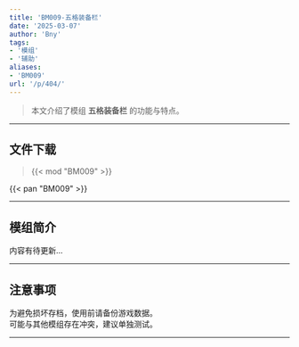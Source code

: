 ```yaml
---
title: 'BM009-五格装备栏'
date: '2025-03-07'
author: 'Bny'
tags:
- '模组'
- '辅助'
aliases:
- 'BM009'
url: '/p/404/'
---
```


> 本文介绍了模组 **五格装备栏** 的功能与特点。

---

## 文件下载  

> {{< mod "BM009" >}}  

{{< pan "BM009" >}}  

---

## 模组简介

>  
内容有待更新...  

---

## 注意事项

>  
为避免损坏存档，使用前请备份游戏数据。  
可能与其他模组存在冲突，建议单独测试。  

---

